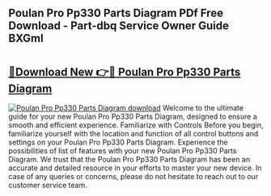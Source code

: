 ## Poulan Pro Pp330 Parts Diagram PDf Free Download - Part-dbq Service Owner Guide BXGml

# <h2><a href="http://dfrlfjb.blite.top/?on=Poulan+Pro+Pp330+Parts+Diagram">🔗Download New 👉🔴 Poulan Pro Pp330 Parts Diagram</a></h2>

[![Poulan Pro Pp330 Parts Diagram download](https://i.imgur.com/lujVjoI.png)](http://dfrlfjb.blite.top/?on=Poulan+Pro+Pp330+Parts+Diagram)
Welcome to the ultimate guide for your new Poulan Pro Pp330 Parts Diagram, designed to ensure a smooth and efficient experience. Familiarize with Controls Before you begin, familiarize yourself with the location and function of all control buttons and settings on your Poulan Pro Pp330 Parts Diagram. Experience the possibilities of list of features with your new Poulan Pro Pp330 Parts Diagram. We trust that the Poulan Pro Pp330 Parts Diagram has been an accurate and detailed resource in your efforts to master your new device. In case of any queries or concerns, please do not hesitate to reach out to our customer service team.
